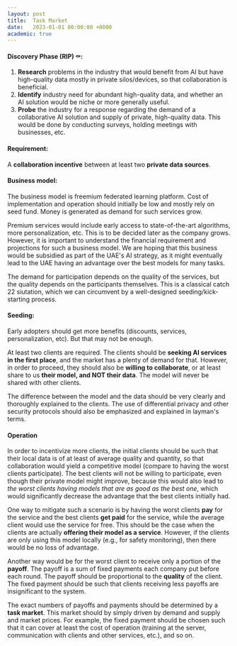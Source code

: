 ```yaml
---
layout: post
title:  Task Market
date:   2023-01-01 00:00:00 +0000
academic: true
---
```


#### Discovery Phase (RIP) ⚰️:
1. **Research** problems in the industry that would benefit from AI but have high-quality data mostly in private silos/devices, so that collaboration is beneficial.
2. **Identify** industry need for abundant high-quality data, and whether an AI solution would be niche or more generally useful.
3. **Probe** the industry for a response regarding the demand of a collaborative AI solution and supply of private, high-quality data. This would be done by conducting surveys, holding meetings with businesses, etc.

#### Requirement:
A **collaboration incentive** between at least two **private data sources**.

#### Business model:
The business model is freemium federated learning platform.
Cost of implementation and operation should initially be low and mostly rely on seed fund.
Money is generated as demand for such services grow.

Premium services would include early access to state-of-the-art algorithms, more personalization, etc.
This is to be decided later as the company grows.
However, it is important to understand the financial requirement and projections for such a business model.
We are hoping that this business would be subsidied as part of the UAE's AI strategy, as it might eventually lead to the UAE having an advantage over the best models for many tasks.

The demand for participation depends on the quality of the services, but the quality depends on the participants themselves.
This is a classical catch 22 siutation, which we can circumvent by a well-designed seeding/kick-starting process.

#### Seeding:
Early adopters should get more benefits (discounts, services, personalization, etc).
But that may not be enough.

At least two clients are required.
The clients should be **seeking AI services in the first place**, and the market has a plenty of demand for that.
However, in order to proceed, they should also be **willing to collaborate**, or at least share to us **their model, and NOT their data**.
The model will never be shared with other clients.

The difference between the model and the data should be very clearly and thoroughly explained to the clients.
The use of differential privacy and other security protocols should also be emphasized and explained in layman's terms.

#### Operation

In order to incentivize more clients, the initial clients should be such that their local data is of at least of average quality and quantity, so that collaboration would yield a competitive model (compare to having the worst clients participate).
The best clients will not be willing to participate, even though their private model might improve, because this would also lead to *the worst clients having models that are as good as the best one*, which would significantly decrease the advantage that the best clients initially had.

One way to mitigate such a scenario is by having the worst clients **pay** for the service and the best clients **get paid** for the service, while the average client would use the service for free.
This should be the case when the clients are actually **offering their model as a service**.
However, if the clients are only using this model locally (e.g., for safety monitoring), then there would be no loss of advantage.

Another way would be for the worst client to receive only a portion of the **payoff**.
The payoff is a sum of fixed payments each company put before each round.
The payoff should be proportional to the **quality** of the client.
The fixed payment should be such that clients receiving less payoffs are insignificant to the system.

The exact numbers of payoffs and payments should be determined by a **task market**.
This market should by simply driven by demand and supply and market prices.
For example, the fixed payment should be chosen such that it can cover at least the cost of operation (training at the server, communication with clients and other services, etc.), and so on.


